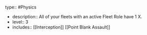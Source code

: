 type:: #Physics

- description:: All of your fleets with an active Fleet Role have 1 X.
- level:: 3
- includes:: [[Interception]] [[Point Blank Assault]]